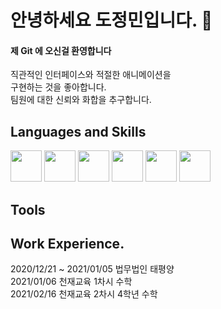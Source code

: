 # 안녕하세요 도정민입니다. 👋


#### 제 Git 에 오신걸 환영합니다

직관적인 인터페이스와 적절한 애니메이션을 <br>
구현하는 것을 좋아합니다. <br>
팀원에 대한 신뢰와 화합을 추구합니다.


## Languages and Skills

<img src="https://user-images.githubusercontent.com/65691152/98434189-dd3eb600-2110-11eb-9dcd-ee044e81b858.png" width="50"> <img src="https://user-images.githubusercontent.com/65691152/98434190-de6fe300-2110-11eb-8178-ff6d31ba1888.png" width="50"> <img src="https://user-images.githubusercontent.com/65691152/98434191-de6fe300-2110-11eb-8c1a-e2b8479656d2.png" width="50"> <img src="https://user-images.githubusercontent.com/65691152/98434192-df087980-2110-11eb-8320-365cdbc1b24e.png" width="50">
<img src="https://user-images.githubusercontent.com/26512984/88481837-ac3ed900-cf98-11ea-8a23-b53146870c81.jpg" width="50"> <img src="https://user-images.githubusercontent.com/26512984/88481963-5d457380-cf99-11ea-8c02-c1b4586cb7ca.jpg" width="50">

## Tools



## Work Experience.

2020/12/21 ~ 2021/01/05 법무법인 태평양   <br>
2021/01/06  천재교육 1차시 수학           <br>
2021/02/16  천재교육 2차시 4학년 수학     <br>


<!--
**JungminDo/JungminDo** is a ✨ _special_ ✨ repository because its `README.md` (this file) appears on your GitHub profile.

Here are some ideas to get you started:

- 🔭 I’m currently working on ...
- 🌱 I’m currently learning ...
- 👯 I’m looking to collaborate on ...
- 🤔 I’m looking for help with ...
- 💬 Ask me about ...
- 📫 How to reach me: ...
- 😄 Pronouns: ...
- ⚡ Fun fact: ...
-->
